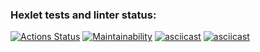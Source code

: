 ### Hexlet tests and linter status:
[![Actions Status](https://github.com/babkovivan/frontend-project-44/workflows/hexlet-check/badge.svg)](https://github.com/babkovivan/frontend-project-44/actions)
[![Maintainability](https://api.codeclimate.com/v1/badges/45ca520a84b0a7d868ad/maintainability)](https://codeclimate.com/github/babkovivan/frontend-project-44/maintainability)
[![asciicast](https://asciinema.org/a/bzXoGX9Rs61Ft4Xvd0QuQQy17.svg)](https://asciinema.org/a/bzXoGX9Rs61Ft4Xvd0QuQQy17)
[![asciicast](https://asciinema.org/a/Xusn2TNgcrGRpzDv6xXyNIJA1.svg)](https://asciinema.org/a/Xusn2TNgcrGRpzDv6xXyNIJA1)